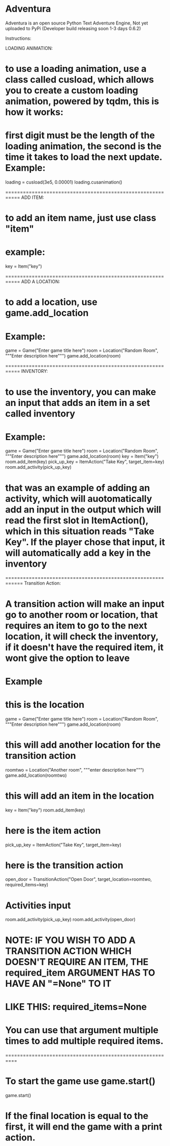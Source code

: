 # Adventura
Adventura is an open source Python Text Adventure Engine, Not yet uploaded to PyPi (Developer build releasing soon 1-3 days 0.6.2)

Instructions:

LOADING ANIMATION:
# to use a loading animation, use a class called cusload, which allows you to create a custom loading animation, powered by tqdm, this is how it works:

# first digit must be the length of the loading animation, the second is the time it takes to load the next update. Example:

loading = cusload(3e5, 0.00001)
loading.cusanimation()

===========================================================
ADD ITEM:
# to add an item name, just use class "item"
# example:
key = Item("key")

===========================================================
ADD A LOCATION:
# to add a location, use game.add_location
# Example:
game = Game("Enter game title here")
room = Location("Random Room", """Enter description here""")
game.add_location(room)

===========================================================
INVENTORY:
# to use the inventory, you can make an input that adds an item in a set called inventory

# Example:
game = Game("Enter game title here")
room = Location("Random Room", """Enter description here""")
game.add_location(room)
key = Item("key")
room.add_item(key)
pick_up_key = ItemAction("Take Key", target_item=key)
room.add_activity(pick_up_key)

# that was an example of adding an activity, which will auotomatically add an input in the output which will read the first slot in ItemAction(), which in this situation reads "Take Key". If the player chose that input, it will automatically add a key in the inventory

============================================================
Transition Action:
# A transition action will make an input go to another room or location, that requires an item to go to the next location, it will check the inventory, if it doesn't have the required item, it wont give the option to leave

# Example
# this is the location
game = Game("Enter game title here")
room = Location("Random Room", """Enter description here""")
game.add_location(room)
# this will add another location for the transition action
roomtwo = Location("Another room", """enter description here""")
game.add_location(roomtwo)
# this will add an item in the location 
key = Item("key")
room.add_item(key)
# here is the item action
pick_up_key = ItemAction("Take Key", target_item=key)
# here is the transition action
open_door = TransitionAction("Open Door", target_location=roomtwo, required_items=key)
# Activities input
room.add_activity(pick_up_key)
room.add_activity(open_door)

# NOTE: IF YOU WISH TO ADD A TRANSITION ACTION WHICH DOESN'T REQUIRE AN ITEM, THE required_item ARGUMENT HAS TO HAVE AN "=None" TO IT
# LIKE THIS: required_items=None
# You can use that argument multiple times to add multiple required items.
==========================================================
# To start the game use game.start()
game.start()

# If the final location is equal to the first, it will end the game with a print action.
